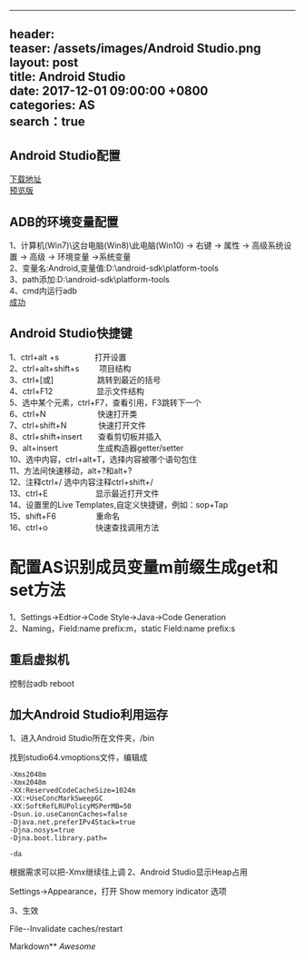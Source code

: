 
---
header:  
  teaser: /assets/images/Android Studio.png  
layout: post  
title: Android Studio  
date: 2017-12-01 09:00:00 +0800  
categories: AS  
search：true
---  

## Android Studio配置

[下载地址](https://developer.android.com/studio/index.html)  
[预览版](https://developer.android.com/studio/preview/index.html)

## ADB的环境变量配置

1、计算机(Win7)\这台电脑(Win8)\此电脑(Win10) -> 右键 -> 属性 -> 高级系统设置 -> 高级 -> 环境变量 ->系统变量  
2、变量名:Android,变量值:D:\android-sdk\platform-tools  
3、path添加:D:\android-sdk\platform-tools  
4、cmd内运行adb  
[成功](http://images2015.cnblogs.com/blog/805379/201703/805379-20170316002855745-310289725.png)  

## Android Studio快捷键

1、ctrl+alt +s&ensp;&ensp;&ensp;&ensp;&ensp;&ensp;&ensp;&ensp;&ensp;打开设置  
2、ctrl+alt+shift+s&ensp;&ensp;&ensp;&ensp;&ensp;项目结构  
3、ctrl+[或]&ensp;&ensp;&ensp;&ensp;&ensp;&ensp;&ensp;&ensp;&ensp;&ensp;&ensp;跳转到最近的括号   
4、ctrl+F12&ensp;&ensp;&ensp;&ensp;&ensp;&ensp;&ensp;&ensp;&ensp;&ensp;&ensp;显示文件结构  
5、选中某个元素，ctrl+F7，查看引用，F3跳转下一个   
6、ctrl+N&ensp;&ensp;&ensp;&ensp;&ensp;&ensp;&ensp;&ensp;&ensp;&ensp;&ensp;&ensp;&ensp;快速打开类   
7、ctrl+shift+N&ensp;&ensp;&ensp;&ensp;&ensp;&ensp;&ensp;&ensp;快速打开文件   
8、ctrl+shift+insert&ensp;&ensp;&ensp;&ensp;查看剪切板并插入   
9、alt+insert&ensp;&ensp;&ensp;&ensp;&ensp;&ensp;&ensp;&ensp;&ensp;&ensp;生成构造器getter/setter   
10、选中内容，ctrl+alt+T，选择内容被哪个语句包住   
11、方法间快速移动，alt+?和alt+?   
12、注释ctrl+/ 选中内容注释ctrl+shift+/   
13、ctrl+E&ensp;&ensp;&ensp;&ensp;&ensp;&ensp;&ensp;&ensp;&ensp;&ensp;&ensp;&ensp;显示最近打开文件   
14、设置里的Live Templates,自定义快捷键，例如：sop+Tap   
15、shift+F6&ensp;&ensp;&ensp;&ensp;&ensp;&ensp;&ensp;&ensp;&ensp;&ensp;重命名  
16、ctrl+o&ensp;&ensp;&ensp;&ensp;&ensp;&ensp;&ensp;&ensp;&ensp;&ensp;&ensp;&ensp;快速查找调用方法 

# 配置AS识别成员变量m前缀生成get和set方法

1、Settings->Edtior->Code Style->Java->Code Generation   
2、Naming，Field:name prefix:m，static Field:name prefix:s  

## 重启虚拟机

控制台adb reboot

## 加大Android Studio利用运存

1、进入Android Studio所在文件夹，/bin

找到studio64.vmoptions文件，编辑成

```
-Xms2048m
-Xmx2048m
-XX:ReservedCodeCacheSize=1024m
-XX:+UseConcMarkSweepGC
-XX:SoftRefLRUPolicyMSPerMB=50
-Dsun.io.useCanonCaches=false
-Djava.net.preferIPv4Stack=true
-Djna.nosys=true
-Djna.boot.library.path=

-da
```
根据需求可以把-Xmx继续往上调
2、Android Studio显示Heap占用

Settings->Appearance，打开 Show memory indicator 选项

3、生效

File--Invalidate caches/restart

Markdown**
*Awesome*